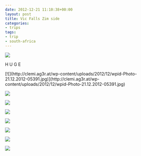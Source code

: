 ```yaml
---
date: 2012-12-21 11:10:38+00:00
layout: post
title: Vic Falls Zim side
categories:
- trips
tags:
- trip
- south-africa
---
```


[![](http://clemi.ag3r.at/wp-content/uploads/2012/12/wpid-Photo-21.12.2012-0539.jpg)](http://clemi.ag3r.at/wp-content/uploads/2012/12/wpid-Photo-21.12.2012-0539.jpg)





H U G E





<!-- more --> [![](http://clemi.ag3r.at/wp-content/uploads/2012/12/wpid-Photo-21.12.2012-05391.jpg)](http://clemi.ag3r.at/wp-content/uploads/2012/12/wpid-Photo-21.12.2012-05391.jpg)





[![](http://clemi.ag3r.at/wp-content/uploads/2012/12/wpid-Photo-21.12.2012-0628.jpg)](http://clemi.ag3r.at/wp-content/uploads/2012/12/wpid-Photo-21.12.2012-0628.jpg)





[![](http://clemi.ag3r.at/wp-content/uploads/2012/12/wpid-Photo-21.12.2012-0629.jpg)](http://clemi.ag3r.at/wp-content/uploads/2012/12/wpid-Photo-21.12.2012-0629.jpg)





[![](http://clemi.ag3r.at/wp-content/uploads/2012/12/wpid-Photo-21.12.2012-0637.jpg)](http://clemi.ag3r.at/wp-content/uploads/2012/12/wpid-Photo-21.12.2012-0637.jpg)





[![](http://clemi.ag3r.at/wp-content/uploads/2012/12/wpid-Photo-21.12.2012-0642.jpg)](http://clemi.ag3r.at/wp-content/uploads/2012/12/wpid-Photo-21.12.2012-0642.jpg)





[![](http://clemi.ag3r.at/wp-content/uploads/2012/12/wpid-Photo-21.12.2012-06431.jpg)](http://clemi.ag3r.at/wp-content/uploads/2012/12/wpid-Photo-21.12.2012-06431.jpg)





[![](http://clemi.ag3r.at/wp-content/uploads/2012/12/wpid-Photo-21.12.2012-0654.jpg)](http://clemi.ag3r.at/wp-content/uploads/2012/12/wpid-Photo-21.12.2012-0654.jpg)





[![](http://clemi.ag3r.at/wp-content/uploads/2012/12/wpid-Photo-21.12.2012-0653.jpg)](http://clemi.ag3r.at/wp-content/uploads/2012/12/wpid-Photo-21.12.2012-0653.jpg)






